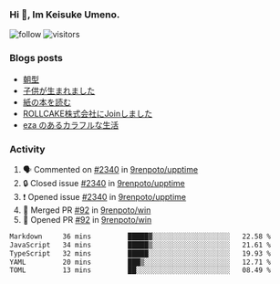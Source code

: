### Hi 👋, Im Keisuke Umeno.

<!--
**9renpoto/9renpoto** is a ✨ _special_ ✨ repository because its `README.md` (this file) appears on your GitHub profile.

Here are some ideas to get you started:

- 🔭 I’m currently working on ...
- 🌱 I’m currently learning ...
- 👯 I’m looking to collaborate on ...
- 🤔 I’m looking for help with ...
- 💬 Ask me about ...
- 📫 How to reach me: ...
- 😄 Pronouns: ...
- ⚡ Fun fact: ...
-->

![follow](https://img.shields.io/github/followers/9renpoto?label=Follow&style=social)
![visitors](https://komarev.com/ghpvc/?username=9renpoto&label=Profile%20views&color=0e75b6&style=flat)

### Blogs posts

<!-- BLOG-POST-LIST:START -->
- [朝型](https://9renpoto.win/entry/2024/05/29/im-an-early)
- [子供が生まれました](https://9renpoto.win/entry/2024/04/18/hello-world)
- [紙の本を読む](https://9renpoto.win/entry/2024/02/25/reading-papar-book)
- [ROLLCAKE株式会社にJoinしました](https://9renpoto.win/entry/2024/02/11/join)
- [eza のあるカラフルな生活](https://9renpoto.win/entry/2024/02/01/eza)
<!-- BLOG-POST-LIST:END -->

### Activity

<!--START_SECTION:activity-->
1. 🗣 Commented on [#2340](https://github.com/9renpoto/upptime/issues/2340#issuecomment-2137243077) in [9renpoto/upptime](https://github.com/9renpoto/upptime)
2. 🔒 Closed issue [#2340](https://github.com/9renpoto/upptime/issues/2340) in [9renpoto/upptime](https://github.com/9renpoto/upptime)
3. ❗ Opened issue [#2340](https://github.com/9renpoto/upptime/issues/2340) in [9renpoto/upptime](https://github.com/9renpoto/upptime)
4. 🎉 Merged PR [#92](https://github.com/9renpoto/win/pull/92) in [9renpoto/win](https://github.com/9renpoto/win)
5. 💪 Opened PR [#92](https://github.com/9renpoto/win/pull/92) in [9renpoto/win](https://github.com/9renpoto/win)
<!--END_SECTION:activity-->

<!--START_SECTION:waka-->

```txt
Markdown     36 mins         █████▓░░░░░░░░░░░░░░░░░░░   22.58 %
JavaScript   34 mins         █████▒░░░░░░░░░░░░░░░░░░░   21.61 %
TypeScript   32 mins         █████░░░░░░░░░░░░░░░░░░░░   19.93 %
YAML         20 mins         ███▒░░░░░░░░░░░░░░░░░░░░░   12.71 %
TOML         13 mins         ██░░░░░░░░░░░░░░░░░░░░░░░   08.49 %
```

<!--END_SECTION:waka-->
